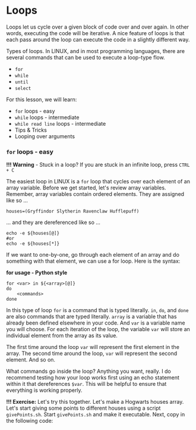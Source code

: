 # Loops

Loops let us cycle over a given block of code over and over again. In other words, executing the code will be iterative. A nice feature of loops is that each pass around the loop can execute the code in a slightly different way.

Types of loops. In LINUX, and in most programming languages, there are several commands that can be used to execute a loop-type flow.
- `for`
- `while`
- `until`
- `select`

For this lesson, we will learn:
- `for` loops - easy
- `while` loops - intermediate
- `while read line` loops - intermediate
- Tips & Tricks
- Looping over arguments

### `for` loops - easy

**!!! Warning** - Stuck in a loop? If you are stuck in an infinite loop, press `CTRL + C` 

The easiest loop in LINUX is a `for` loop that cycles over each element of an array variable. Before we get started, let's review array variables. Remember, array variables contain ordered elements. They are assigned like so …

```
houses=(Gryffindor Slytherin Ravenclaw Hufflepuff)
```

… and they are dereferenced like so …

```
echo -e ${houses[@]}
#or
echo -e ${houses[*]}
```

If we want to one-by-one, go through each element of an array and do something with that element, we can use a for loop. Here is the syntax:

**for usage - Python style**

```
for <var> in ${<array>[@]}
do
    <commands>
done
```

In this type of loop `for` is a command that is typed literally. `in`, `do`, and `done` are also commands that are typed literally. `array` is a variable that has already been defined elsewhere in your code. And `var` is a variable name you will choose. For each iteration of the loop, the variable `var` will store an individual element from the array as its value.

The first time around the loop `var` will represent the first element in the array. The second time around the loop, `var` will represent the second element. And so on.

What commands go inside the loop? Anything you want, really. I do recommend testing how your loop works first using an echo statement within it that dereferences `$var`. This will be helpful to ensure that everything is working properly.

**!!! Exercise:** Let's try this together. Let's make a Hogwarts houses array. Let's start giving some points to different houses using a script `givePoints.sh`. Start `givePoints.sh` and make it executable. Next, copy in the following code:


